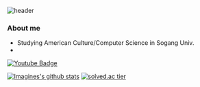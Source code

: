 ![header](https://capsule-render.vercel.app/api?type=waving&color=auto&height=300&section=header&text=Imagination&fontSize=90)


### About me
* Studying American Culture/Computer Science in Sogang Univ.
* 

[![Youtube Badge](https://img.shields.io/badge/Youtube-ff0000?style=flat-square&logo=youtube&link=https://www.youtube.com/channel/UC9mnfNKgLvOO89HUWrrZSSQ)](https://www.youtube.com/channel/UC9mnfNKgLvOO89HUWrrZSSQ)

[![Imagines's github stats](https://github-readme-stats.vercel.app/api?username=ImagineHJ)](https://github.com/ImagineHJ/github-readme-stats)
[![solved.ac tier](http://mazassumnida.wtf/api/generate_badge?boj=hj0816hj)](https://solved.ac/hj0816hj)
